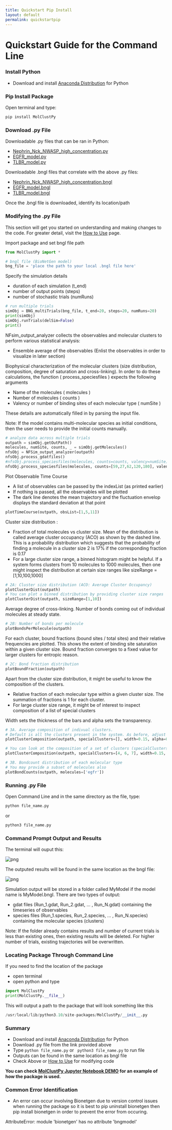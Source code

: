 ```yaml
---
title: Quickstart Pip Install
layout: default
permalink: quickstartpip
---
```


# Quickstart Guide for the Command Line
 
### Install Python
- Download and install [Anaconda Distribution](https://www.anaconda.com/products/distribution) for Python

### Pip Install Package

Open terminal and type:

```python
pip install MolClustPy
```

### Download .py File

Downloadable .py files that can be ran in Python: 
- [Nephrin_Nck_NWASP_high_concentration.py](../assets/test_datasets/Nephrin_Nck_NWASP_high_concentration.py)
- [EGFR_model.py](../assets/test_datasets/EGFR_model.py)
- [TLBR_model.py](../assets/test_datasets/TLBR_model.py) 

Downloadable .bngl files that correlate with the above .py files:
- [Nephrin_Nck_NWASP_high_concentration.bngl](../assets/test_datasets/Nephrin_Nck_NWASP_high_concentration.bngl)
- [EGFR_model.bngl](../assets/test_datasets/EGFR_model.bngl)
- [TLBR_model.bngl](../assets/test_datasets/TLBR_model.bngl) 

Once the .bngl file is downloaded, identify its location/path

### Modifying the .py File

This section will get you started on understanding and making changes to the code.
For greater detail, visit the [How to Use](usage.md) page.

Import package and set bngl file path

```python
from MolClustPy import *

# bngl file (BioNetGen model) 
bng_file = 'place the path to your local .bngl file here'
```

Specify the simulation details
- duration of each simulation (t_end)
- number of output points (steps)
- number of stochastic trials (numRuns) 

```python
# run multiple trials
simObj = BNG_multiTrials(bng_file, t_end=20, steps=20, numRuns=20)
print(simObj)
simObj.runTrials(delSim=False)
print()
```

NFsim_output_analyzer collects the observables and molecular clusters to perform various statistical analysis:
- Ensemble average of the observables (Enlist the observables in order to visualize in later section)

Biophysical characterization of the molecular clusters (size distribution, composition, degree of saturation and cross-linking). In order to do these calculations, the function ( process_speciesfiles ) expects the following arguments
-  Name of the molecules ( molecules )
-  Number of molecules ( counts )
-  Valency or number of binding sites of each molecular type ( numSite )

These details are automatically filled in by parsing the input file.

Note: If the model contains multi-molecular species as initial conditions, then the user needs to provide the initial counts manually.

```python
# analyze data across multiple trials
outpath = simObj.getOutPath()
molecules, numSite, counts, _ = simObj.getMolecules()
nfsObj = NFSim_output_analyzer(outpath)
nfsObj.process_gdatfiles()
#nfsObj.process_speciesfiles(molecules, counts=counts, valency=numSite) # will give an error
nfsObj.process_speciesfiles(molecules, counts=[59,27,62,120,180], valency=numSite)
```
Plot Observable Time Course

- A list of observables can be passed by the indexList (as printed earlier)
- If nothing is passed, all the observables will be plotted
- The dark line denotes the mean trajectory and the fluctuation envelop displays the standard deviation at that point

```python
plotTimeCourse(outpath, obsList=[1,5,11])
```
Cluster size distribution :
- Fraction of total molecules vs cluster size. Mean of the distribution is called average cluster occupancy (ACO) as shown by the dashed line. This is a probability distribution which suggests that the probability of finding a molecule in a cluster size 2 is 17% if the corresponding fraction is 0.17
- For a large cluster size range, a binned histogram might be helpful. If a system forms clusters from 10 molecules to 1000 molecules, then one might inspect the distribution at certain size ranges like sizeRange = [1,10,100,1000]

```python
# 2A: Cluster size distribution (ACO: Average Cluster Occupancy)
plotClusterDist(outpath)
# You can plot a binned distribution by providing cluster size ranges
plotClusterDist(outpath, sizeRange=[1,10])
```
Average degree of cross-linking. Number of bonds coming out of individual molecules at steady state.

```python
# 2B: Number of bonds per molecule
plotBondsPerMolecule(outpath)
```
For each cluster, bound fractions (bound sites / total sites) and their relative frequencies are plotted. This shows the extent of binding site saturation within a given cluster size. Bound fraction converges to a fixed value for larger clusters for entropic reason.

```python
# 2C: Bond fraction distribution
plotBoundFraction(outpath)
```
Apart from the cluster size distribution, it might be useful to know the composition of the clusters.
- Relative fraction of each molecular type within a given cluster size. The summation of fractions is 1 for each cluster.
- For large cluster size range, it might be of interest to inspect composition of a list of special clusters

Width sets the thickness of the bars and alpha sets the transparency.

```python
# 3A. Average composition of indivual clusters. 
# Default is all the clusters present in the system. As before, adjust width and transparency (alpha) for visual clarity.
plotClusterComposition(outpath, specialClusters=[], width=0.15, alpha=0.5)

# You can look at the composition of a set of clusters (specialClusters) also
plotClusterComposition(outpath, specialClusters=[4, 6, 7], width=0.15, alpha=0.5)

# 3B. Bondcount distribution of each molecular type 
# You may provide a subset of molecules also
plotBondCounts(outpath, molecules=['egfr'])
```


### Running .py File

Open Command Line and in the same directory as the file, type:

```python
python file_name.py
```
or

```python
python3 file_name.py
```

### Command Prompt Output and Results

The terminal will ouput this: 

![png](../images/CmdPromptOut.png)

The outputed results will be found in the same location as the bngl file:

![png](../images/ResultsFolder.png)

Simulation output will be stored in a folder called MyModel if the model name is MyModel.bngl. There are two types of output:
- gdat files (Run_1.gdat, Run_2.gdat, ... , Run_N.gdat) containing the timeseries of observables
- species files (Run_1.species, Run_2.species, ... , Run_N.species) containing the molecular species (clusters)

Note: If the folder already contains results and number of current trials is less than existing ones, then existing results will be deleted. For higher number of trials, existing trajectories will be overwritten.


### Locating Package Through Command Line

If you need to find the location of the package
- open terminal
- open python and type

```python
import MolClustPy
print(MolClustPy.__file__)
```
This will output a path to the package that will look something like this

```python
/usr/local/lib/python3.10/site-packages/MolClustPy/__init__.py
```

### Summary
- Download and install [Anaconda Distribution](https://www.anaconda.com/products/distribution) for Python
- Download .py file from the link provided above
- Type ```python file_name.py``` or ``` python3 file_name.py``` to run file
- Outputs can be found in the same location as bngl file
- Check Above or [How to Use](usage.md) for modifying code

<b> You can check [MolClustPy Jupyter Notebook DEMO](MolClustPy_Usage/MolClustPy_Usage.md) for an example of how the package is used. </b>

### Common Error Identification
- An error can occur involving Bionetgen due to version control issues when running the package so it is best to pip uninstall bionetgen then pip install bionetgen in order to prevent the error from occuring.

AttributeError: module 'bionetgen' has no attribute 'bngmodel'
